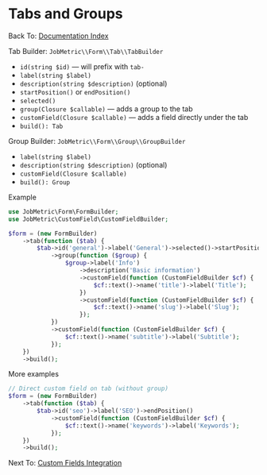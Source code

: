 # Tabs and Groups

Back To: [Documentation Index](../README.md)

Tab Builder: `JobMetric\\Form\\Tab\\TabBuilder`

- `id(string $id)` — will prefix with `tab-`
- `label(string $label)`
- `description(string $description)` (optional)
- `startPosition()` or `endPosition()`
- `selected()`
- `group(Closure $callable)` — adds a group to the tab
- `customField(Closure $callable)` — adds a field directly under the tab
- `build(): Tab`

Group Builder: `JobMetric\\Form\\Group\\GroupBuilder`

- `label(string $label)`
- `description(string $description)` (optional)
- `customField(Closure $callable)`
- `build(): Group`

Example

```php
use JobMetric\Form\FormBuilder;
use JobMetric\CustomField\CustomFieldBuilder;

$form = (new FormBuilder)
    ->tab(function ($tab) {
        $tab->id('general')->label('General')->selected()->startPosition()
            ->group(function ($group) {
                $group->label('Info')
                    ->description('Basic information')
                    ->customField(function (CustomFieldBuilder $cf) {
                        $cf::text()->name('title')->label('Title');
                    })
                    ->customField(function (CustomFieldBuilder $cf) {
                        $cf::text()->name('slug')->label('Slug');
                    });
            })
            ->customField(function (CustomFieldBuilder $cf) {
                $cf::text()->name('subtitle')->label('Subtitle');
            });
    })
    ->build();
```

More examples

```php
// Direct custom field on tab (without group)
$form = (new FormBuilder)
    ->tab(function ($tab) {
        $tab->id('seo')->label('SEO')->endPosition()
            ->customField(function (CustomFieldBuilder $cf) {
                $cf::text()->name('keywords')->label('Keywords');
            });
    })
    ->build();
```

Next To: [Custom Fields Integration](custom-fields.md)
